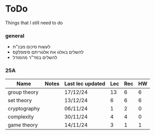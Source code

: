 # ToDo

Things that I still need to do

### general

 - לעשות סיכום מבנ"ת
 - להשלים באלגו את אלגוריתם סימפלקס
 - להשלים במד"ר מהמודל

### 25A

| Name | Notes | Last lec updated | Lec | Rec | HW |
|---|---|---|---|---|---|
| group theory | | 17/12/24 | 13 | 6 | 6 |
| set theory   | | 13/12/24 | 6 | 6 | 6 |
| cryptography | | 06/11/24 | 1 | 2 | 0 |
| complexity   | | 30/11/24 | 4 | 4 | 0 |
| game theory  | | 14/11/24 | 3 | 1 | 1 |
